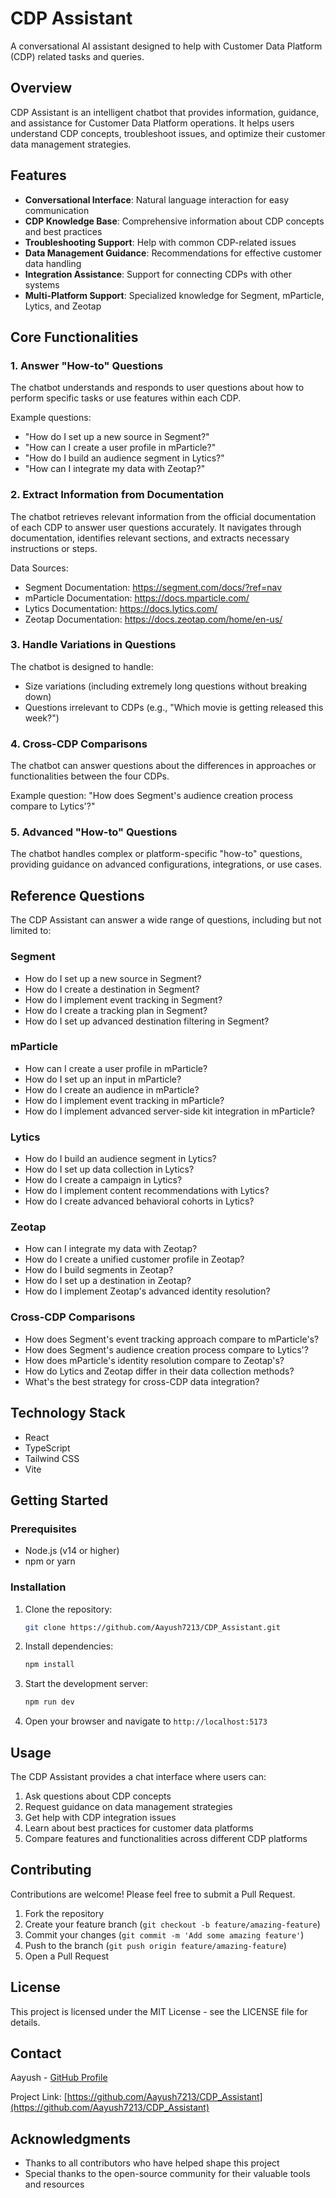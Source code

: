 # CDP Assistant

A conversational AI assistant designed to help with Customer Data Platform (CDP) related tasks and queries.

## Overview

CDP Assistant is an intelligent chatbot that provides information, guidance, and assistance for Customer Data Platform operations. It helps users understand CDP concepts, troubleshoot issues, and optimize their customer data management strategies.

## Features

- **Conversational Interface**: Natural language interaction for easy communication
- **CDP Knowledge Base**: Comprehensive information about CDP concepts and best practices
- **Troubleshooting Support**: Help with common CDP-related issues
- **Data Management Guidance**: Recommendations for effective customer data handling
- **Integration Assistance**: Support for connecting CDPs with other systems
- **Multi-Platform Support**: Specialized knowledge for Segment, mParticle, Lytics, and Zeotap

## Core Functionalities

### 1. Answer "How-to" Questions
The chatbot understands and responds to user questions about how to perform specific tasks or use features within each CDP.

Example questions:
- "How do I set up a new source in Segment?"
- "How can I create a user profile in mParticle?"
- "How do I build an audience segment in Lytics?"
- "How can I integrate my data with Zeotap?"

### 2. Extract Information from Documentation
The chatbot retrieves relevant information from the official documentation of each CDP to answer user questions accurately. It navigates through documentation, identifies relevant sections, and extracts necessary instructions or steps.

Data Sources:
- Segment Documentation: https://segment.com/docs/?ref=nav
- mParticle Documentation: https://docs.mparticle.com/
- Lytics Documentation: https://docs.lytics.com/
- Zeotap Documentation: https://docs.zeotap.com/home/en-us/

### 3. Handle Variations in Questions
The chatbot is designed to handle:
- Size variations (including extremely long questions without breaking down)
- Questions irrelevant to CDPs (e.g., "Which movie is getting released this week?")

### 4. Cross-CDP Comparisons
The chatbot can answer questions about the differences in approaches or functionalities between the four CDPs.

Example question: "How does Segment's audience creation process compare to Lytics'?"

### 5. Advanced "How-to" Questions
The chatbot handles complex or platform-specific "how-to" questions, providing guidance on advanced configurations, integrations, or use cases.

## Reference Questions

The CDP Assistant can answer a wide range of questions, including but not limited to:

### Segment
- How do I set up a new source in Segment?
- How do I create a destination in Segment?
- How do I implement event tracking in Segment?
- How do I create a tracking plan in Segment?
- How do I set up advanced destination filtering in Segment?

### mParticle
- How can I create a user profile in mParticle?
- How do I set up an input in mParticle?
- How do I create an audience in mParticle?
- How do I implement event tracking in mParticle?
- How do I implement advanced server-side kit integration in mParticle?

### Lytics
- How do I build an audience segment in Lytics?
- How do I set up data collection in Lytics?
- How do I create a campaign in Lytics?
- How do I implement content recommendations with Lytics?
- How do I create advanced behavioral cohorts in Lytics?

### Zeotap
- How can I integrate my data with Zeotap?
- How do I create a unified customer profile in Zeotap?
- How do I build segments in Zeotap?
- How do I set up a destination in Zeotap?
- How do I implement Zeotap's advanced identity resolution?

### Cross-CDP Comparisons
- How does Segment's event tracking approach compare to mParticle's?
- How does Segment's audience creation process compare to Lytics'?
- How does mParticle's identity resolution compare to Zeotap's?
- How do Lytics and Zeotap differ in their data collection methods?
- What's the best strategy for cross-CDP data integration?

## Technology Stack

- React
- TypeScript
- Tailwind CSS
- Vite

## Getting Started

### Prerequisites

- Node.js (v14 or higher)
- npm or yarn

### Installation

1. Clone the repository:
   ```bash
   git clone https://github.com/Aayush7213/CDP_Assistant.git
   ```

2. Install dependencies:
   ```bash
   npm install
   ```

3. Start the development server:
   ```bash
   npm run dev
   ```

4. Open your browser and navigate to `http://localhost:5173`

## Usage

The CDP Assistant provides a chat interface where users can:

1. Ask questions about CDP concepts
2. Request guidance on data management strategies
3. Get help with CDP integration issues
4. Learn about best practices for customer data platforms
5. Compare features and functionalities across different CDP platforms

## Contributing

Contributions are welcome! Please feel free to submit a Pull Request.

1. Fork the repository
2. Create your feature branch (`git checkout -b feature/amazing-feature`)
3. Commit your changes (`git commit -m 'Add some amazing feature'`)
4. Push to the branch (`git push origin feature/amazing-feature`)
5. Open a Pull Request

## License

This project is licensed under the MIT License - see the LICENSE file for details.

## Contact

Aayush - [GitHub Profile](https://github.com/Aayush7213)

Project Link: [https://github.com/Aayush7213/CDP_Assistant](https://github.com/Aayush7213/CDP_Assistant)

## Acknowledgments

- Thanks to all contributors who have helped shape this project
- Special thanks to the open-source community for their valuable tools and resources
